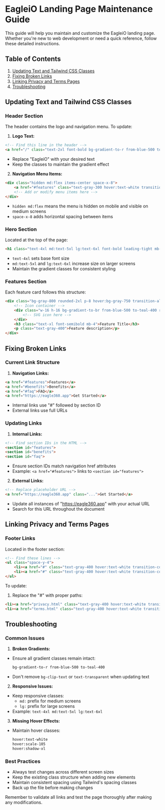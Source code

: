 # EagleiO Landing Page Maintenance Guide

This guide will help you maintain and customize the EagleiO landing page. Whether you're new to web development or need a quick reference, follow these detailed instructions.

## Table of Contents
1. [Updating Text and Tailwind CSS Classes](#updating-text-and-tailwind-css-classes)
2. [Fixing Broken Links](#fixing-broken-links)
3. [Linking Privacy and Terms Pages](#linking-privacy-and-terms-pages)
4. [Troubleshooting](#troubleshooting)

## Updating Text and Tailwind CSS Classes

### Header Section
The header contains the logo and navigation menu. To update:

1. **Logo Text:**
```html
<!-- Find this line in the header -->
<a href="/" class="text-2xl font-bold bg-gradient-to-r from-blue-500 to-teal-400 bg-clip-text text-transparent">EagleiO</a>
```
- Replace "EagleiO" with your desired text
- Keep the classes to maintain the gradient effect

2. **Navigation Menu Items:**
```html
<div class="hidden md:flex items-center space-x-8">
    <a href="#features" class="text-gray-300 hover:text-white transition-colors duration-300">Features</a>
    <!-- Add or modify menu items here -->
</div>
```
- `hidden md:flex` means the menu is hidden on mobile and visible on medium screens
- `space-x-8` adds horizontal spacing between items

### Hero Section
Located at the top of the page:

```html
<h1 class="text-4xl md:text-5xl lg:text-6xl font-bold leading-tight mb-8 bg-gradient-to-r from-blue-500 to-teal-400 bg-clip-text text-transparent">Soar Above Service Hassles with EagleiO</h1>
```
- `text-4xl` sets base font size
- `md:text-5xl` and `lg:text-6xl` increase size on larger screens
- Maintain the gradient classes for consistent styling

### Features Section
Each feature card follows this structure:
```html
<div class="bg-gray-800 rounded-2xl p-8 hover:bg-gray-750 transition-all duration-300 transform hover:scale-105 hover:shadow-xl hover:shadow-blue-500/10">
    <!-- Icon container -->
    <div class="w-16 h-16 bg-gradient-to-br from-blue-500 to-teal-400 rounded-xl mb-6">
        <!-- SVG icon here -->
    </div>
    <h3 class="text-xl font-semibold mb-4">Feature Title</h3>
    <p class="text-gray-400">Feature description</p>
</div>
```

## Fixing Broken Links

### Current Link Structure
1. **Navigation Links:**
```html
<a href="#features">Features</a>
<a href="#benefits">Benefits</a>
<a href="#faq">FAQ</a>
<a href="https://eagle360.app">Get Started</a>
```
- Internal links use "#" followed by section ID
- External links use full URLs

### Updating Links
1. **Internal Links:**
```html
<!-- Find section IDs in the HTML -->
<section id="features">
<section id="benefits">
<section id="faq">
```
- Ensure section IDs match navigation href attributes
- Example: `<a href="#features">` links to `<section id="features">`

2. **External Links:**
```html
<!-- Replace placeholder URL -->
<a href="https://eagle360.app" class="...">Get Started</a>
```
- Update all instances of "https://eagle360.app" with your actual URL
- Search for this URL throughout the document

## Linking Privacy and Terms Pages

### Footer Links
Located in the footer section:
```html
<!-- Find these lines -->
<ul class="space-y-4">
    <li><a href="#" class="text-gray-400 hover:text-white transition-colors duration-300">Privacy Policy</a></li>
    <li><a href="#" class="text-gray-400 hover:text-white transition-colors duration-300">Terms of Service</a></li>
</ul>
```

To update:
1. Replace the "#" with proper paths:
```html
<li><a href="privacy.html" class="text-gray-400 hover:text-white transition-colors duration-300">Privacy Policy</a></li>
<li><a href="terms.html" class="text-gray-400 hover:text-white transition-colors duration-300">Terms of Service</a></li>
```

## Troubleshooting

### Common Issues

1. **Broken Gradients:**
- Ensure all gradient classes remain intact:
  ```html
  bg-gradient-to-r from-blue-500 to-teal-400
  ```
- Don't remove `bg-clip-text` or `text-transparent` when updating text

2. **Responsive Issues:**
- Keep responsive classes:
  - `md:` prefix for medium screens
  - `lg:` prefix for large screens
- Example: `text-4xl md:text-5xl lg:text-6xl`

3. **Missing Hover Effects:**
- Maintain hover classes:
  ```html
  hover:text-white
  hover:scale-105
  hover:shadow-xl
  ```

### Best Practices
- Always test changes across different screen sizes
- Keep the existing class structure when adding new elements
- Maintain consistent spacing using Tailwind's spacing classes
- Back up the file before making changes

Remember to validate all links and test the page thoroughly after making any modifications.